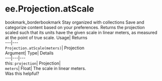  
#  ee.Projection.atScale 
bookmark_borderbookmark Stay organized with collections  Save and categorize content based on your preferences.
Returns the projection scaled such that its units have the given scale in linear meters, as measured at the point of true scale. 
Usage| Returns  
---|---  
`Projection.atScale(meters)`| Projection  
Argument| Type| Details  
---|---|---  
this: `projection`| Projection|   
`meters`| Float| The scale in linear meters.  
Was this helpful?
